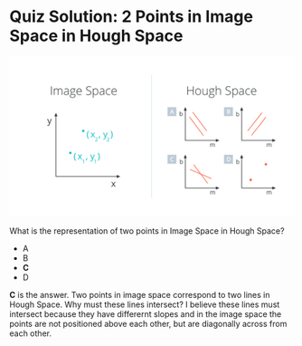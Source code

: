 # Quiz Solution: 2 Points in Image Space in Hough Space

![2-points-image-hough-space-quiz.png](../../images/2-points-image-hough-space-quiz.png)

What is the representation of two points in Image Space in Hough Space?

- A
- B
- **C**
- D

**C** is the answer. Two points in image space correspond to two lines in Hough Space. Why must these lines intersect? I believe these lines must intersect because they have differernt slopes and in the image space the points are not positioned above each other, but are diagonally across from each other.